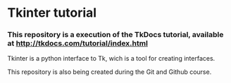 # Tkinter tutorial


### This repository is a execution of the TkDocs tutorial, available at http://tkdocs.com/tutorial/index.html

Tkinter is a python interface to Tk, wich is a tool for creating interfaces.

This repository is also being created during the Git and Github course.